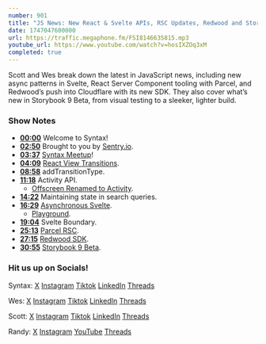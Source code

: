 ```yaml
---
number: 901
title: "JS News: New React & Svelte APIs, RSC Updates, Redwood and Storybook"
date: 1747047600000
url: https://traffic.megaphone.fm/FSI8146635815.mp3
youtube_url: https://www.youtube.com/watch?v=hosIXZOq3xM
completed: true
---
```

	
Scott and Wes break down the latest in JavaScript news, including new async patterns in Svelte, React Server Component tooling with Parcel, and Redwood’s push into Cloudflare with its new SDK. They also cover what’s new in Storybook 9 Beta, from visual testing to a sleeker, lighter build.

### Show Notes

* **[00:00](#t=00:00)** Welcome to Syntax!
* **[02:50](#t=02:50)** Brought to you by [Sentry.io](https://sentry.io/syntax).
* **[03:37](#t=03:37)** [Syntax Meetup](https://syntax.fm/meetup)!
* **[04:09](#t=04:09)** [React View Transitions](https://react.dev/blog/2025/04/23/react-labs-view-transitions-activity-and-more#activity).
* **[08:58](#t=08:58)** addTransitionType.
* **[11:18](#t=11:18)** Activity API.
  * [Offscreen Renamed to Activity](https://react.dev/blog/2024/02/15/react-labs-what-we-have-been-working-on-february-2024#offscreen-renamed-to-activity).
* **[14:22](#t=14:22)** Maintaining state in search queries.
* **[16:29](#t=16:29)** [Asynchronous Svelte](https://github.com/sveltejs/svelte/discussions/15845).
  * [Playground](https://svelte.dev/playground/e3b0c1aecc4442a293b8c501b7b4ac90?version=branch-async).
* **[19:04](#t=19:04)** Svelte Boundary.
* **[25:13](#t=25:13)** [Parcel RSC](https://parceljs.org/recipes/rsc/).
* **[27:15](#t=27:15)** [Redwood SDK](https://rwsdk.com/).
* **[30:55](#t=30:55)** [Storybook 9 Beta](https://storybook.js.org/blog/storybook-9-beta/).

### Hit us up on Socials!

Syntax: [X](https://twitter.com/syntaxfm) [Instagram](https://www.instagram.com/syntax_fm/) [Tiktok](https://www.tiktok.com/@syntaxfm) [LinkedIn](https://www.linkedin.com/company/96077407/admin/feed/posts/) [Threads](https://www.threads.net/@syntax_fm)

Wes: [X](https://twitter.com/wesbos) [Instagram](https://www.instagram.com/wesbos/) [Tiktok](https://www.tiktok.com/@wesbos) [LinkedIn](https://www.linkedin.com/in/wesbos/) [Threads](https://www.threads.net/@wesbos)

Scott: [X](https://twitter.com/stolinski) [Instagram](https://www.instagram.com/stolinski/) [Tiktok](https://www.tiktok.com/@stolinski) [LinkedIn](https://www.linkedin.com/in/stolinski/) [Threads](https://www.threads.net/@stolinski)

Randy: [X](https://twitter.com/randyrektor) [Instagram](https://www.instagram.com/randyrektor/) [YouTube](https://www.youtube.com/@randyrektor) [Threads](https://www.threads.net/@randyrektor)
